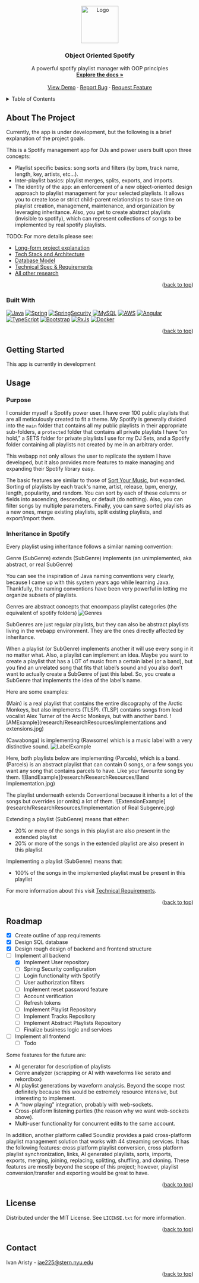 <!-- PROJECT LOGO -->
<br />
<div align="center">
  <a href="https://github.com/github_username/repo_name">
    <img src="src/main/resources/Logo.png" alt="Logo" height="100">
  </a>

<h3 align="center">Object Oriented Spotify</h3>

  <p align="center">
    A powerful spotify playlist manager with OOP principles
    <br />
    <a href="https://github.com/ivanearisty/ObjectOrientedSpotify/tree/main/src/main/java/io/suape/ObjectOrientedSpotify"><strong>Explore the docs »</strong></a>
    <br />
    <br />
    <a href="https://github.com/github_username/repo_name">View Demo</a>
    ·
    <a href="https://github.com/github_username/repo_name/issues">Report Bug</a>
    ·
    <a href="https://github.com/github_username/repo_name/issues">Request Feature</a>
  </p>
</div>



<!-- TABLE OF CONTENTS -->
<details>
  <summary>Table of Contents</summary>
  <ol>
    <li>
      <a href="#About-The-Project">About The Project</a>
      <ul>
        <li><a href="#built-with">Built With</a></li>
      </ul>
    </li>
    <li>
      <a href="#getting-started">Getting Started</a>
      <ul>
        <li><a href="#prerequisites">Prerequisites</a></li>
        <li><a href="#installation">Installation</a></li>
      </ul>
    </li>
    <li><a href="#usage">Usage</a></li>
    <li><a href="#roadmap">Roadmap</a></li>
    <li><a href="#license">License</a></li>
    <li><a href="#contact">Contact</a></li>
  </ol>
</details>



<!-- ABOUT THE PROJECT -->
## About The Project
Currently, the app is under development, but the following is a 
brief explanation of the project goals.  

This is a Spotify management app for DJs and power users built upon three concepts:  

- Playlist specific basics: song sorts and filters (by bpm, track 
name, length, key, artists, etc...). 
- Inter-playlist basics: playlist merges, splits, exports, and imports. 
- The identity of the app: an enforcement of a new object-oriented design approach to playlist management for your selected playlists. It allows you to create lose or strict child-parent relationships to save time on playlist creation, management, maintenance, and organization by leveraging inheritance. Also, you get to create abstract playlists (invisible to spotify), which can represent collections of songs to be implemented by real spotify playlists.

TODO:
For more details please see:
- [Long-form project explanation]()
- [Tech Stack and Architecture]()
- [Database Model]()
- [Technical Spec & Requirements]()
- [All other research]() 

<p align="right">(<a href="#readme-top">back to top</a>)</p>

### Built With

[![Java][Java.com]][Java-url]
[![Spring][Spring.io]][Spring-url]
[![SpringSecurity][SpringSecurity.com]][SpringSecurity-url]
[![MySQL][MySQL.com]][MySQL-url]
[![AWS][AWS.com]][AWS-url]
[![Angular][Angular.io]][Angular-url]
[![TypeScript][TypeScript.org]][TypeScript-url]
[![Bootstrap][Bootstrap.com]][Bootstrap-url]
[![RxJs][RxJs.dev]][RxJs-url]
[![Docker][Docker.com]][Docker-url]


<p align="right">(<a href="#readme-top">back to top</a>)</p>



<!-- GETTING STARTED -->
## Getting Started

This app is currently in development

<!-- USAGE EXAMPLES -->
## Usage

### Purpose 
I consider myself a Spotify power user. I have over 100 public playlists that are all meticulously created to fit a theme. My Spotify is generally divided into the `main` folder that contains all my public playlists in their appropriate sub-folders, a `protected` folder that contains all private playlists I have “on hold,” a SETS folder for private playlists I use for my DJ Sets, and a Spotify folder containing all playlists not created by me in an arbitrary order.

This webapp not only allows the user to replicate the system I have developed, but it also provides more features to make managing and expanding their Spotify library easy.

The basic features are similar to those of [Sort Your Music](http://sortyourmusic.playlistmachinery.com/), but expanded. Sorting of playlists by each track's name, artist, release, bpm, energy, length, popularity, and random. You can sort by each of these columns or fields into ascending, descending, or default (do nothing). Also, you can filter songs by multiple parameters. Finally, you can save sorted playlists as a new ones, merge existing playlists, split existing playlists, and export/import them.

### Inheritance in Spotify

Every playlist using inheritance follows a similar naming convention:

Genre (SubGenre) extends (SubGenre) implements (an unimplemented, aka abstract, or real SubGenre)

You can see the inspiration of Java naming conventions very clearly, because I came up with this system years ago while learning Java. Thankfully, the naming conventions have been very powerful in letting me organize subsets of playlists.

Genres are abstract concepts that encompass playlist categories (the equivalent of spotify folders)
![Genres](research/ResearchResources/GenresExamples.png)

SubGenres are just regular playlists, but they can also be abstract playlists living in the webapp environment. They are the ones directly affected by inheritance.

When a playlist (or SubGenre) implements another it will use every song in it no matter what. Also, a playlist can implement an idea. Maybe you want to create a playlist that has a LOT of music from a certain label (or a band), but you find an unrelated song that fits that label’s sound and you also don’t want to actually create a SubGenre of just this label. So, you create a SubGenre that implements the idea of the label’s name.

Here are some examples:  

(Main) is a real playlist that contains the entire discography of the Arctic Monkeys, but also implements (TLSP). (TLSP) contains songs from lead vocalist Alex Turner of the Arctic Monkeys, but with another band.
![AMExample](research/ResearchResources/implementations and extensions.jpg)

(Cawabonga) is implementing (Rawsome) which is a music label with a very distinctive sound.
![LabelExample](research/ResearchResources/LabelImplementation.jpg)

Here, both playlists below are implementing (Parcels), which is a band. (Parcels) is an abstract playlist that can contain 0 songs, or a few songs you want any song that contains parcels to have. Like your favourite song by them.
![BandExample](research/ResearchResources/Band Implementation.jpg)

The playlist underneath extends Conventional because it inherits a lot of the songs but overrides (or omits) a lot of them.
![ExtensionExample](research/ResearchResources/Implementation of Real Subgenre.jpg)

Extending a playlist (SubGenre) means that either:  
- 20% or more of the songs in this playlist are also present in the extended playlist  
- 20% or more of the songs in the extended playlist are also present in this playlist

Implementing a playlist (SubGenre) means that:
- 100% of the songs in the implemented playlist must be present in this playlist

For more information about this visit [Technical Requirements](research/Technical_Requirements.md).

<p align="right">(<a href="#readme-top">back to top</a>)</p>

<!-- ROADMAP -->
## Roadmap

- [x] Create outline of app requirements
- [x] Design SQL database
- [x] Design rough design of backend and frontend structure
- [ ] Implement all backend
    - [x] Implement User repository
    - [ ] Spring Security configuration
    - [ ] Login functionality with Spotify
    - [ ] User authorization filters
    - [ ] Implement reset password feature
    - [ ] Account verification
    - [ ] Refresh tokens
    - [ ] Implement Playlist Repository
    - [ ] Implement Tracks Repository
    - [ ] Implement Abstract Playlists Repository
    - [ ] Finalize business logic and services
- [ ] Implement all frontend
  - [ ] Todo

Some features for the future are:
- AI generator for description of playlists
- Genre analyzer (scrapping or AI with waveforms like serato and rekordbox)
- AI playlist generations by waveform analysis. Beyond the scope most definitely because this would be extremely resource intensive, but interesting to implement.
- A “now playing” integration, probably with web-sockets.
- Cross-platform listening parties (the reason why we want web-sockets above).
- Multi-user functionality for concurrent edits to the same account.

In addition, another platform called Soundiiz provides a paid cross-platform playlist management solution that works with 44 streaming services. It has the following features: cross platform playlist conversion, cross platform playlist synchronization, links, AI generated playlists, sorts, imports, exports, merging, joining, replacing, splitting, shuffling, and cloning. These features are mostly beyond the scope of this project; however, playlist conversion/transfer and exporting would be great to have.

<p align="right">(<a href="#readme-top">back to top</a>)</p>

<!-- LICENSE -->
## License

Distributed under the MIT License. See `LICENSE.txt` for more information.

<p align="right">(<a href="#readme-top">back to top</a>)</p>



<!-- CONTACT -->
## Contact

Ivan Aristy - iae225@stern.nyu.edu

<p align="right">(<a href="#readme-top">back to top</a>)</p>

<!-- MARKDOWN LINKS & IMAGES -->
<!-- https://www.markdownguide.org/basic-syntax/#reference-style-links -->
[Java.com]: https://img.shields.io/badge/Java-ED8B00?style=for-the-badge&logo=openjdk&logoColor=white
[Java-url]: https://www.java.com/en/
[Spring.io]: https://img.shields.io/badge/Spring-6DB33F?style=for-the-badge&logo=spring&logoColor=white
[Spring-url]: https://spring.io/
[SpringSecurity.com]: https://img.shields.io/badge/Spring_Security-6DB33F?style=for-the-badge&logo=Spring-Security&logoColor=white
[SpringSecurity-url]: https://spring.io/projects/spring-security
[MySQL.com]: https://img.shields.io/badge/MySQL-005C84?style=for-the-badge&logo=mysql&logoColor=white
[MySQL-url]: https://www.mysql.com/
[AWS.com]: https://img.shields.io/badge/Amazon_AWS-232F3E?style=for-the-badge&logo=amazon-aws&logoColor=white
[AWS-url]: https://aws.amazon.com/rds/
[Angular.io]: https://img.shields.io/badge/Angular-DD0031?style=for-the-badge&logo=angular&logoColor=white
[Angular-url]: https://angular.io/
[TypeScript.org]: https://img.shields.io/badge/TypeScript-007ACC?style=for-the-badge&logo=typescript&logoColor=white
[TypeScript-url]: https://www.typescriptlang.org/
[Bootstrap.com]: https://img.shields.io/badge/Bootstrap-563D7C?style=for-the-badge&logo=bootstrap&logoColor=white
[Bootstrap-url]: https://getbootstrap.com
[RxJs.dev]: https://img.shields.io/badge/rxjs-%23B7178C.svg?style=for-the-badge&logo=reactivex&logoColor=white
[RxJs-url]: https://rxjs.dev 
[Docker.com]: https://img.shields.io/badge/docker-%230db7ed.svg?style=for-the-badge&logo=docker&logoColor=white
[Docker-url]: https://www.docker.com/


